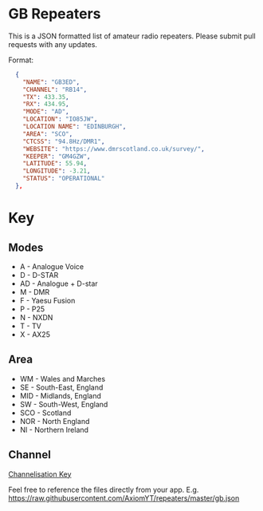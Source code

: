 # GB Repeaters

This is a JSON formatted list of amateur radio repeaters.
Please submit pull requests with any updates.

Format:
```json
  {
    "NAME": "GB3ED",
    "CHANNEL": "RB14",
    "TX": 433.35,
    "RX": 434.95,
    "MODE": "AD",
    "LOCATION": "IO85JW",
    "LOCATION NAME": "EDINBURGH",
    "AREA": "SCO",
    "CTCSS": "94.8Hz/DMR1",
    "WEBSITE": "https://www.dmrscotland.co.uk/survey/",
    "KEEPER": "GM4GZW",
    "LATITUDE": 55.94,
    "LONGITUDE": -3.21,
    "STATUS": "OPERATIONAL"
  },
```

# Key

## Modes
* A - Analogue Voice
* D - D-STAR
* AD - Analogue + D-star
* M - DMR
* F - Yaesu Fusion
* P - P25
* N - NXDN
* T - TV
* X - AX25

## Area

* WM - Wales and Marches
* SE - South-East, England
* MID - Midlands, England
* SW - South-West, England
* SCO - Scotland
* NOR - North England
* NI - Northern Ireland

## Channel

[Channelisation Key](https://github.com/AxiomYT/repeaters/blob/master/Channelisation%20Key.xlsx)

Feel free to reference the files directly from your app. E.g. https://raw.githubusercontent.com/AxiomYT/repeaters/master/gb.json
